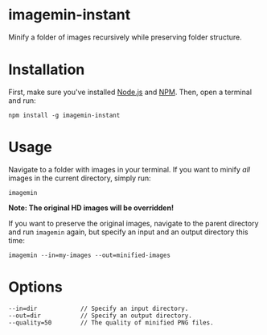 # imagemin-instant

Minify a folder of images recursively while preserving folder structure.

# Installation

First, make sure you've installed [Node.js](https://nodejs.org/) and [NPM](https://www.npmjs.com/). Then, open a terminal and run:

```
npm install -g imagemin-instant
```

# Usage

Navigate to a folder with images in your terminal. If you want to minify *all* images in the current directory, simply run:
```
imagemin
```

**Note: The original HD images will be overridden!**

If you want to preserve the original images, navigate to the parent directory and run `imagemin` again, but specify an input and an output directory this time:

```
imagemin --in=my-images --out=minified-images
```

# Options

```
--in=dir            // Specify an input directory.
--out=dir           // Specify an output directory.
--quality=50        // The quality of minified PNG files.
```
